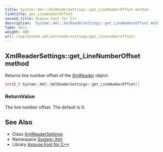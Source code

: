```yaml
---
title: System::Xml::XmlReaderSettings::get_LineNumberOffset method
linktitle: get_LineNumberOffset
second_title: Aspose.Font for C++
description: 'System::Xml::XmlReaderSettings::get_LineNumberOffset method. Returns line number offset of the XmlReader object in C++.'
type: docs
weight: 400
url: /cpp/system.xml/xmlreadersettings/get_linenumberoffset/
---
```

## XmlReaderSettings::get_LineNumberOffset method


Returns line number offset of the [XmlReader](../../xmlreader/) object.

```cpp
int32_t System::Xml::XmlReaderSettings::get_LineNumberOffset()
```


### ReturnValue

The line number offset. The default is 0.

## See Also

* Class [XmlReaderSettings](../)
* Namespace [System::Xml](../../)
* Library [Aspose.Font for C++](../../../)
